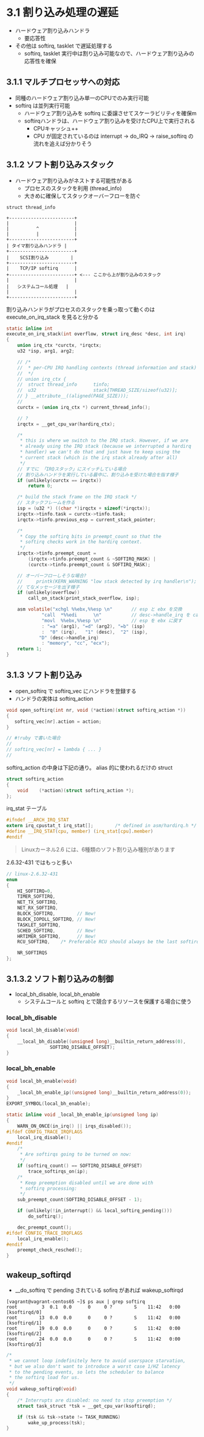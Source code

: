 # 3.1 割り込み処理の遅延

 * ハードウェア割り込みハンドラ
   * 要応答性
 * その他は softirq, tasklet で遅延処理する
   * softirq, tasklet 実行中は割り込み可能なので、ハードウェア割り込みの応答性を確保

## 3.1.1 マルチプロセッサへの対応

 * 同種のハードウェア割り込み単一のCPUでのみ実行可能
 * softirq は並列実行可能
   * ハードウェア割り込みを softirq に委譲させてスケーラビリティを確保m
   * softirqハンドラは、ハードウェア割り込みを受けたCPU上で実行される
     * CPUキャッシュ++
     * CPU が固定されているのは interrupt -> do_IRQ -> raise_softirq の流れを追えば分かりそう

## 3.1.2 ソフト割り込みスタック

 * ハードウェア割り込みがネストする可能性がある
   * プロセスのスタックを利用 (thread_info)
   * 大きめに確保してスタックオーバーフローを防ぐ

```
struct thread_info

+------------------------+
|                        |
|          ^             |
|          |             |
+------------------------+
| タイマ割り込みハンドラ |
+------------------------+
|    SCSI割り込み        |
+------------------------+
|    TCP/IP softirq      |
+------------------------+ <--- ここから上が割り込みのスタック
|                        |
|   システムコール処理   |
|                        |
+------------------------+
```

割り込みハンドラがプロセスのスタックを乗っ取って動くのは execute_on_irq_stack を見ると分かる

```c
static inline int
execute_on_irq_stack(int overflow, struct irq_desc *desc, int irq)
{
	union irq_ctx *curctx, *irqctx;
	u32 *isp, arg1, arg2;

    // /*
    //  * per-CPU IRQ handling contexts (thread information and stack)
    //  */
    // union irq_ctx {
    // 	struct thread_info      tinfo;
    // 	u32                     stack[THREAD_SIZE/sizeof(u32)];
    // } __attribute__((aligned(PAGE_SIZE)));
    //
	curctx = (union irq_ctx *) current_thread_info();

    // ?
	irqctx = __get_cpu_var(hardirq_ctx);

	/*
	 * this is where we switch to the IRQ stack. However, if we are
	 * already using the IRQ stack (because we interrupted a hardirq
	 * handler) we can't do that and just have to keep using the
	 * current stack (which is the irq stack already after all)
	 */
    // すでに 「IRQスタック」にスイッチしている場合
    // 割り込みハンドラを実行している最中に、割り込みを受けた場合を指す様子
	if (unlikely(curctx == irqctx))
		return 0;

	/* build the stack frame on the IRQ stack */
    // スタックフレームを作る
	isp = (u32 *) ((char *)irqctx + sizeof(*irqctx));
	irqctx->tinfo.task = curctx->tinfo.task;
	irqctx->tinfo.previous_esp = current_stack_pointer;

	/*
	 * Copy the softirq bits in preempt_count so that the
	 * softirq checks work in the hardirq context.
	 */
	irqctx->tinfo.preempt_count =
		(irqctx->tinfo.preempt_count & ~SOFTIRQ_MASK) |
		(curctx->tinfo.preempt_count & SOFTIRQ_MASK);

    // オーバーフローしそうな場合?
    //     printk(KERN_WARNING "low stack detected by irq handler\n");
    // てなメッセージを出す様子
	if (unlikely(overflow))
		call_on_stack(print_stack_overflow, isp);

	asm volatile("xchgl	%%ebx,%%esp	\n"       // esp と ebx を交換
		     "call	*%%edi		\n"           // desc->handle_irq を call
		     "movl	%%ebx,%%esp	\n"           // esp を ebx に戻す
		     : "=a" (arg1), "=d" (arg2), "=b" (isp)
		     :  "0" (irq),   "1" (desc),  "2" (isp),
			"D" (desc->handle_irq)
		     : "memory", "cc", "ecx");
	return 1;
}
```

## 3.1.3 ソフト割り込み

 * open_softirq で softirq_vec にハンドラを登録する
 * ハンドラの実体は softirq_action

 ```c
void open_softirq(int nr, void (*action)(struct softirq_action *))
{
	softirq_vec[nr].action = action;
}

// #!ruby で書いた場合
// 
// softirq_vec[nr] = lambda { ... }
//
```

softirq_action の中身は下記の通り。 alias 的に使われるだけの struct

```c
struct softirq_action
{
	void	(*action)(struct softirq_action *);
};
```

irq_stat テーブル

```c
#ifndef __ARCH_IRQ_STAT
extern irq_cpustat_t irq_stat[];		/* defined in asm/hardirq.h */
#define __IRQ_STAT(cpu, member)	(irq_stat[cpu].member)
#endif
```

> Linuxカーネル2.6 には、6種類のソフト割り込み種別があります

2.6.32-431 ではもっと多い

```c
// linux-2.6.32-431
enum
{
	HI_SOFTIRQ=0,
	TIMER_SOFTIRQ,
	NET_TX_SOFTIRQ,
	NET_RX_SOFTIRQ,
	BLOCK_SOFTIRQ,        // New!
	BLOCK_IOPOLL_SOFTIRQ, // New!
	TASKLET_SOFTIRQ,
	SCHED_SOFTIRQ,        // New!
	HRTIMER_SOFTIRQ,      // New!
	RCU_SOFTIRQ,	/* Preferable RCU should always be the last softirq */

	NR_SOFTIRQS
};
```

## 3.1.3.2 ソフト割り込みの制御

 * local_bh_disable, local_bh_enable
   * システムコールと softirq とで競合するリソースを保護する場合に使う

### local_bh_disable

```c
void local_bh_disable(void)
{
	__local_bh_disable((unsigned long)__builtin_return_address(0),
				SOFTIRQ_DISABLE_OFFSET);
}
```

### local_bh_enable

```c
void local_bh_enable(void)
{
	_local_bh_enable_ip((unsigned long)__builtin_return_address(0));
}
EXPORT_SYMBOL(local_bh_enable);
```

```c
static inline void _local_bh_enable_ip(unsigned long ip)
{
	WARN_ON_ONCE(in_irq() || irqs_disabled());
#ifdef CONFIG_TRACE_IRQFLAGS
	local_irq_disable();
#endif
	/*
	 * Are softirqs going to be turned on now:
	 */
	if (softirq_count() == SOFTIRQ_DISABLE_OFFSET)
		trace_softirqs_on(ip);
	/*
	 * Keep preemption disabled until we are done with
	 * softirq processing:
 	 */
	sub_preempt_count(SOFTIRQ_DISABLE_OFFSET - 1);

	if (unlikely(!in_interrupt() && local_softirq_pending()))
		do_softirq();

	dec_preempt_count();
#ifdef CONFIG_TRACE_IRQFLAGS
	local_irq_enable();
#endif
	preempt_check_resched();
}
```

## wakeup_softirqd

 * __do_softirq で pending されている sofirq があれば wakeup_softirqd

```
[vagrant@vagrant-centos65 ~]$ ps aux | grep softirq
root         3  0.1  0.0      0     0 ?        S    11:42   0:00 [ksoftirqd/0]
root        13  0.0  0.0      0     0 ?        S    11:42   0:00 [ksoftirqd/1]
root        19  0.0  0.0      0     0 ?        S    11:42   0:00 [ksoftirqd/2]
root        24  0.0  0.0      0     0 ?        S    11:42   0:00 [ksoftirqd/3]
```

```c
/*
 * we cannot loop indefinitely here to avoid userspace starvation,
 * but we also don't want to introduce a worst case 1/HZ latency
 * to the pending events, so lets the scheduler to balance
 * the softirq load for us.
 */
void wakeup_softirqd(void)
{
	/* Interrupts are disabled: no need to stop preemption */
	struct task_struct *tsk = __get_cpu_var(ksoftirqd);

	if (tsk && tsk->state != TASK_RUNNING)
		wake_up_process(tsk);
}
```